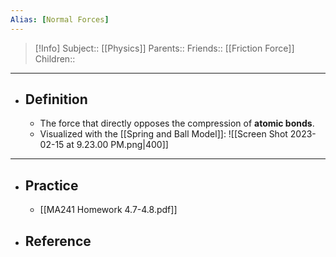 ```yaml
---
Alias: [Normal Forces]
---
```

> [!Info]
> Subject:: [[Physics]]
> Parents:: 
> Friends:: [[Friction Force]]
> Children:: 
---
- ## Definition
	- The force that directly opposes the compression of **atomic bonds**.
	- Visualized with the [[Spring and Ball Model]]:
	  ![[Screen Shot 2023-02-15 at 9.23.00 PM.png|400]]
---
- ## Practice
	- [[MA241 Homework 4.7-4.8.pdf]]
- ## Reference